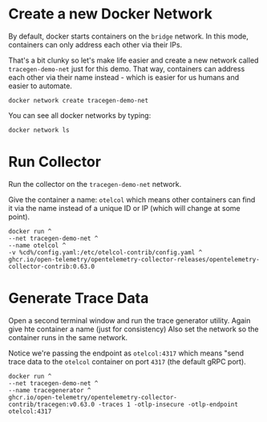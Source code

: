 # Create a new Docker Network
By default, docker starts containers on the `bridge` network. In this mode, containers can only address each other via their IPs.

That's a bit clunky so let's make life easier and create a new network called `tracegen-demo-net` just for this demo. That way, containers can address each other via their name instead - which is easier for us humans and easier to automate.

```
docker network create tracegen-demo-net
```

You can see all docker networks by typing:

```
docker network ls
```

# Run Collector

Run the collector on the `tracegen-demo-net` network.

Give the container a name: `otelcol` which means other containers can find it via the name instead of a unique ID or IP (which will change at some point).

```
docker run ^
--net tracegen-demo-net ^
--name otelcol ^
-v %cd%/config.yaml:/etc/otelcol-contrib/config.yaml ^
ghcr.io/open-telemetry/opentelemetry-collector-releases/opentelemetry-collector-contrib:0.63.0
```

# Generate Trace Data

Open a second terminal window and run the trace generator utility. Again give hte container a name (just for consistency)
Also set the network so the container runs in the same network.

Notice we're passing the endpoint as `otelcol:4317` which means "send trace data to the `otelcol` container on port `4317` (the default gRPC port).

```
docker run ^
--net tracegen-demo-net ^
--name tracegenerator ^
ghcr.io/open-telemetry/opentelemetry-collector-contrib/tracegen:v0.63.0 -traces 1 -otlp-insecure -otlp-endpoint otelcol:4317
```